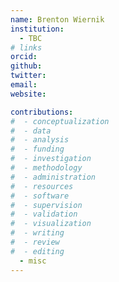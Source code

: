 ```yaml
---
name: Brenton Wiernik
institution:
  - TBC
# links
orcid:
github:
twitter:
email:
website:

contributions:
#  - ​conceptualization
#  - data
#  - analysis
#  - funding​
#  - ​investigation
#  - ​methodology
#  - administration​
#  - ​resources
#  - ​software
#  - supervision
#  - validation
#  - ​visualization
#  - writing
#  - review
#  - editing
  - misc
---
```

